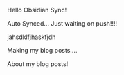 Hello Obsidian Sync!

Auto Synced... Just waiting on push!!!!


jahsdklfjhaskfjdh

Making my blog posts....


About my blog posts!